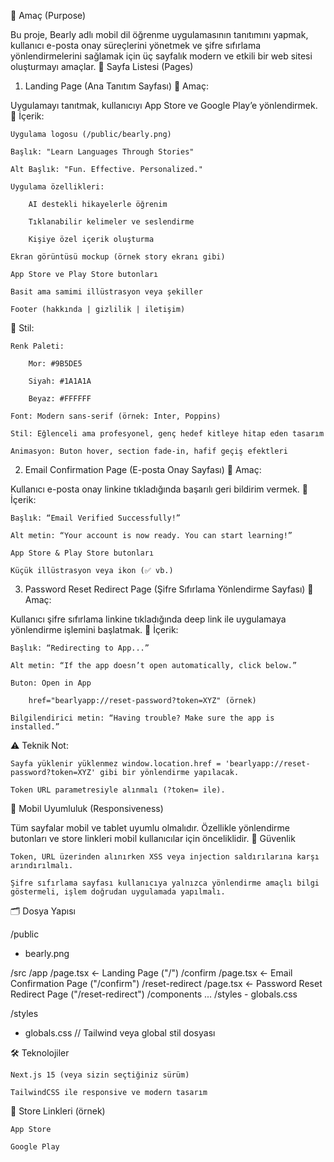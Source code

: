 🎯 Amaç (Purpose)

Bu proje, Bearly adlı mobil dil öğrenme uygulamasının tanıtımını yapmak, kullanıcı e-posta onay süreçlerini yönetmek ve şifre sıfırlama yönlendirmelerini sağlamak için üç sayfalık modern ve etkili bir web sitesi oluşturmayı amaçlar.
📄 Sayfa Listesi (Pages)
1. Landing Page (Ana Tanıtım Sayfası)
📌 Amaç:

Uygulamayı tanıtmak, kullanıcıyı App Store ve Google Play’e yönlendirmek.
🧩 İçerik:

    Uygulama logosu (/public/bearly.png)

    Başlık: "Learn Languages Through Stories"

    Alt Başlık: "Fun. Effective. Personalized."

    Uygulama özellikleri:

        AI destekli hikayelerle öğrenim

        Tıklanabilir kelimeler ve seslendirme

        Kişiye özel içerik oluşturma

    Ekran görüntüsü mockup (örnek story ekranı gibi)

    App Store ve Play Store butonları

    Basit ama samimi illüstrasyon veya şekiller

    Footer (hakkında | gizlilik | iletişim)

🎨 Stil:

    Renk Paleti:

        Mor: #9B5DE5

        Siyah: #1A1A1A

        Beyaz: #FFFFFF

    Font: Modern sans-serif (örnek: Inter, Poppins)

    Stil: Eğlenceli ama profesyonel, genç hedef kitleye hitap eden tasarım

    Animasyon: Buton hover, section fade-in, hafif geçiş efektleri

2. Email Confirmation Page (E-posta Onay Sayfası)
📌 Amaç:

Kullanıcı e-posta onay linkine tıkladığında başarılı geri bildirim vermek.
🧩 İçerik:

    Başlık: “Email Verified Successfully!”

    Alt metin: “Your account is now ready. You can start learning!”

    App Store & Play Store butonları

    Küçük illüstrasyon veya ikon (✅ vb.)

3. Password Reset Redirect Page (Şifre Sıfırlama Yönlendirme Sayfası)
📌 Amaç:

Kullanıcı şifre sıfırlama linkine tıkladığında deep link ile uygulamaya yönlendirme işlemini başlatmak.
🧩 İçerik:

    Başlık: “Redirecting to App...”

    Alt metin: “If the app doesn’t open automatically, click below.”

    Buton: Open in App

        href="bearlyapp://reset-password?token=XYZ" (örnek)

    Bilgilendirici metin: “Having trouble? Make sure the app is installed.”

⚠️ Teknik Not:

    Sayfa yüklenir yüklenmez window.location.href = 'bearlyapp://reset-password?token=XYZ' gibi bir yönlendirme yapılacak.

    Token URL parametresiyle alınmalı (?token= ile).

📱 Mobil Uyumluluk (Responsiveness)

Tüm sayfalar mobil ve tablet uyumlu olmalıdır. Özellikle yönlendirme butonları ve store linkleri mobil kullanıcılar için önceliklidir.
🔐 Güvenlik

    Token, URL üzerinden alınırken XSS veya injection saldırılarına karşı arındırılmalı.

    Şifre sıfırlama sayfası kullanıcıya yalnızca yönlendirme amaçlı bilgi göstermeli, işlem doğrudan uygulamada yapılmalı.

🗂️ Dosya Yapısı

/public
  - bearly.png


/src
  /app
    /page.tsx                  ← Landing Page ("/")
    /confirm
      /page.tsx                ← Email Confirmation Page ("/confirm")
    /reset-redirect
      /page.tsx                ← Password Reset Redirect Page ("/reset-redirect")
    /components
    ...
    /styles
      - globals.css

/styles
  - globals.css         // Tailwind veya global stil dosyası

🛠️ Teknolojiler

    Next.js 15 (veya sizin seçtiğiniz sürüm)

    TailwindCSS ile responsive ve modern tasarım

🔗 Store Linkleri (örnek)

    App Store

    Google Play
